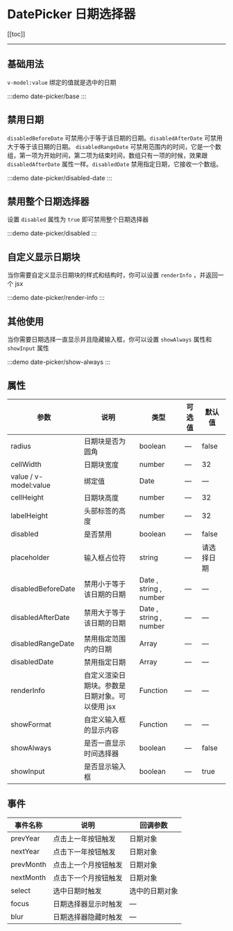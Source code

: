 # DatePicker 日期选择器

[[toc]]

---

## 基础用法

`v-model:value` 绑定的值就是选中的日期

:::demo
date-picker/base
:::

## 禁用日期

`disabledBeforeDate` 可禁用小于等于该日期的日期。`disabledAfterDate` 可禁用大于等于该日期的日期。
`disabledRangeDate` 可禁用范围内的时间，它是一个数组，第一项为开始时间，第二项为结束时间，数组只有一项的时候，效果跟 `disabledAfterDate` 属性一样。`disabledDate` 禁用指定日期，它接收一个数组。

:::demo
date-picker/disabled-date
:::

## 禁用整个日期选择器

设置 `disabled` 属性为 `true` 即可禁用整个日期选择器

:::demo
date-picker/disabled
:::

## 自定义显示日期块

当你需要自定义显示日期块的样式和结构时，你可以设置 `renderInfo` ，并返回一个 jsx

:::demo
date-picker/render-info
:::

## 其他使用

当你需要日期选择一直显示并且隐藏输入框，你可以设置 `showAlways` 属性和 `showInput` 属性

:::demo
date-picker/show-always
:::

## 属性

| 参数               | 说明                                           | 类型                   | 可选值             | 默认值     |
| ------------------ | ---------------------------------------------- | ---------------------- | ------------------ | ---------- |
| radius             | 日期块是否为圆角                               | boolean                | —                  | false      |
| cellWidth          | 日期块宽度                                     | number                 | —                  | 32         |
| value / v-model:value    | 绑定值                                         | Date | —                  | —          |
| cellHeight         | 日期块高度                                     | number                 | —                  | 32         |
| labelHeight        | 头部标签的高度                                 | number                 | —                  | 32         |
| disabled           | 是否禁用                                       | boolean                | —                  | false      |
| placeholder        | 输入框占位符                                   | string                 | —                  | 请选择日期 |
| disabledBeforeDate | 禁用小于等于该日期的日期                       | Date , string , number | —                  | —          |
| disabledAfterDate  | 禁用大于等于该日期的日期                       | Date , string , number | —                  | —          |
| disabledRangeDate  | 禁用指定范围内的日期                           | Array                  | —                  | —          |
| disabledDate       | 禁用指定日期                                   | Array                  | —                  | —          |
| renderInfo         | 自定义渲染日期块。参数是日期对象。可以使用 jsx | Function               | —                  | —          |
| showFormat         | 自定义输入框的显示内容                         | Function               | —                  | —          |
| showAlways         | 是否一直显示时间选择器                         | boolean                | —                  | false      |
| showInput          | 是否显示输入框                                 | boolean                | —                  | true       |

## 事件

| 事件名称  | 说明                 | 回调参数       |
| --------- | -------------------- | -------------- |
| prevYear  | 点击上一年按钮触发   | 日期对象       |
| nextYear  | 点击下一年按钮触发   | 日期对象       |
| prevMonth | 点击上一个月按钮触发 | 日期对象       |
| nextMonth | 点击下一个月按钮触发 | 日期对象       |
| select    | 选中日期时触发       | 选中的日期对象 |
| focus     | 日期选择器显示时触发 | —              |
| blur      | 日期选择器隐藏时触发 | —              |
